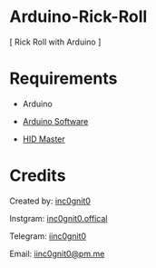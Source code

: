 # Arduino-Rick-Roll

[ Rick Roll with Arduino ]

# Requirements

- Arduino

- [Arduino Software](https://www.arduino.cc/en/main/software)

- [HID Master](https://github.com/NicoHood/HID)

# Credits

Created by: [inc0gnit0](https://github.com/iinc0gnit0/)

Instgram: [inc0gnit0.offical](https://instagram/inc0gnit0.offical)

Telegram: [iinc0gnit0](https://t.me/iinc0gnit0)

Email: iinc0gnit0@pm.me
